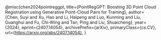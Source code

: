 @misc{chen2024pointreggpt,
      title={PointRegGPT: Boosting 3D Point Cloud Registration using Generative Point-Cloud Pairs for Training}, 
      author={Chen, Suyi and Xu, Hao and Li, Haipeng and Luo, Kunming and Liu, Guanghui and Fu, Chi-Wing and Tan, Ping and Liu, Shuaicheng},
      year={2024},
      eprint={2407.14054},
      archivePrefix={arXiv},
      primaryClass={cs.CV},
      url={https://arxiv.org/abs/2407.14054}, 
}